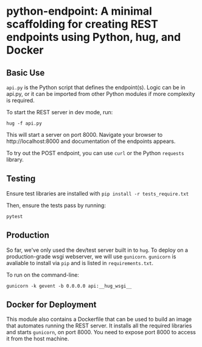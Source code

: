 # python-endpoint: A minimal scaffolding for creating REST endpoints using Python, hug, and Docker

## Basic Use

`api.py` is the Python script that defines the endpoint(s). Logic can be in api.py, or it can be imported from other Python modules if more complexity is required.

To start the REST server in dev mode, run:

```
hug -f api.py
```

This will start a server on port 8000. Navigate your browser to http://localhost:8000
and documentation of the endpoints appears.

To try out the POST endpoint, you can use `curl` or the Python `requests` library.


## Testing

Ensure test libraries are installed with `pip install -r tests_require.txt`

Then, ensure the tests pass by running:

```
pytest
```

## Production

So far, we've only used the dev/test server built in to `hug`. 
To deploy on a production-grade wsgi webserver,
we will use `gunicorn`. `gunicorn` is avaliable to install via `pip` and
is listed in `requirements.txt`.

To run on the command-line:

```
gunicorn -k gevent -b 0.0.0.0 api:__hug_wsgi__
```

## Docker for Deployment
This module also contains a Dockerfile that can be used to build an image that automates running the REST server. It installs all the required libraries and starts `gunicorn`, on port 8000. You need to expose port 8000 to access it from the host machine.
